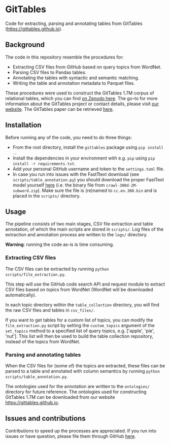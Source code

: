 # GitTables
Code for extracting, parsing and annotating tables from GitTables (https://gittables.github.io).

## Background
The code in this repository resemble the procedures for:
- Extracting CSV files from GitHub based on query topics from WordNet.
- Parsing CSV files to Pandas tables.
- Annotating the tables with syntactic and semantic matching.
- Writing the table and annotation metadata to Parquet files.

These procedures were used to construct the GitTables 1.7M corpus of relational tables, which you can find [on Zenodo here](https://zenodo.org/record/4943312). The go-to for more information about the GitTables project or contact details, please visit [our website](https://gittables.github.io). The GitTables paper can be retrieved [here](https://arxiv.org/abs/2106.07258).

## Installation
Before running any of the code, you need to do three things:
- From the root directory, install the `gittables` package using `pip install .`.
- Install the dependencies in your environment with e.g. `pip` using `pip install -r requirements.txt`.
- Add your personal GitHub username and token to the `settings.toml` file.
- In case you run into issues with the FastTtext download (see `scripts/table_annotation.py`) you should download the proper FastText model yourself [here](https://fasttext.cc/docs/en/english-vectors.html) (i.e. the binary file from `crawl-300d-2M-subword.zip`). Make sure the file is (re)named to `cc.en.300.bin` and is placed in the `scripts/` directory.

## Usage

The pipeline consists of two main stages, CSV file extraction and table annotation, of which the main scripts are stored in `scripts/`.
Log files of the extraction and annotation process are written to the `logs/` directory.

**Warning**: running the code as-is is time consuming.

### Extracting CSV files
The CSV files can be extracted by running `python scripts/file_extraction.py`.

This step will use the GitHub code search API and request module to extract CSV files based on topics from WordNet (WordNet will be downloaded automatically).

In each topic directory within the `table_collection` directory, you will find the raw CSV files and tables in `csv_files/`.

If you want to get tables for a custom list of topics, you can modify the `file_extraction.py` script by setting the `custom_topics` argument of the `set_topics` method to a specified list of query topics, e.g. ['apple', 'pie', 'nut'].
This list will then be used to build the table collection repository, instead of the topics from WordNet.

### Parsing and annotating tables
When the CSV files for (some of) the topics are extracted, these files can be parsed to a table and annotated with column semantics by running `python scripts/table_annotation.py`.

The ontologies used for the annotation are written to the `ontologies/` directory for future reference. The ontologies used for constructing GitTables 1.7M can be downloaded from our website https://gittables.github.io.


## Issues and contributions
Contributions to speed up the processes are appreciated.
If you run into issues or have question, please file them through GitHub [here](https://github.com/madelonhulsebos/gittables/issues).
